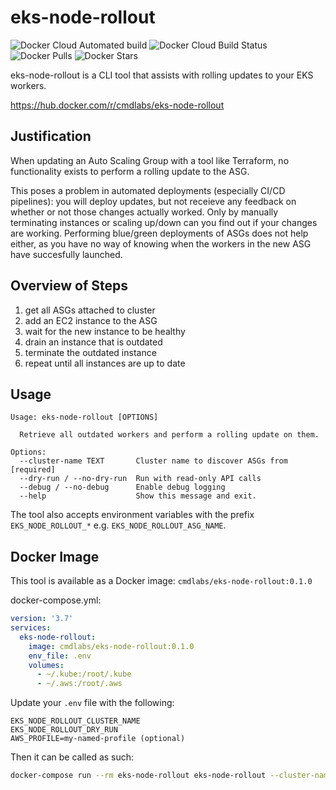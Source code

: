 # eks-node-rollout
![Docker Cloud Automated build](https://img.shields.io/docker/cloud/automated/cmdlabs/eks-node-rollout) ![Docker Cloud Build Status](https://img.shields.io/docker/cloud/build/cmdlabs/eks-node-rollout) ![Docker Pulls](https://img.shields.io/docker/pulls/cmdlabs/eks-node-rollout) ![Docker Stars](https://img.shields.io/docker/stars/cmdlabs/eks-node-rollout)

eks-node-rollout is a CLI tool that assists with rolling updates to your EKS workers.

https://hub.docker.com/r/cmdlabs/eks-node-rollout

## Justification
When updating an Auto Scaling Group with a tool like Terraform, no functionality exists to perform a rolling update to the ASG.

This poses a problem in automated deployments (especially CI/CD pipelines): you will deploy updates, but not receieve any feedback on whether or not those changes actually worked. Only by manually terminating instances or scaling up/down can you find out if your changes are working. Performing blue/green deployments of ASGs does not help either, as you have no way of knowing when the workers in the new ASG have succesfully launched.

## Overview of Steps
  1. get all ASGs attached to cluster
  2. add an EC2 instance to the ASG
  3. wait for the new instance to be healthy
  4. drain an instance that is outdated
  5. terminate the outdated instance
  6. repeat until all instances are up to date

## Usage
```
Usage: eks-node-rollout [OPTIONS]

  Retrieve all outdated workers and perform a rolling update on them.

Options:
  --cluster-name TEXT       Cluster name to discover ASGs from  [required]
  --dry-run / --no-dry-run  Run with read-only API calls
  --debug / --no-debug      Enable debug logging
  --help                    Show this message and exit.
```

The tool also accepts environment variables with the prefix `EKS_NODE_ROLLOUT_*` e.g. `EKS_NODE_ROLLOUT_ASG_NAME`.

## Docker Image
This tool is available as a Docker image: `cmdlabs/eks-node-rollout:0.1.0`

docker-compose.yml:
```yml
version: '3.7'
services:
  eks-node-rollout:
    image: cmdlabs/eks-node-rollout:0.1.0
    env_file: .env
    volumes:
      - ~/.kube:/root/.kube
      - ~/.aws:/root/.aws
```

Update your `.env` file with the following:

```
EKS_NODE_ROLLOUT_CLUSTER_NAME
EKS_NODE_ROLLOUT_DRY_RUN
AWS_PROFILE=my-named-profile (optional)
```

Then it can be called as such:

```bash
docker-compose run --rm eks-node-rollout eks-node-rollout --cluster-name=my-eks-cluster
```
